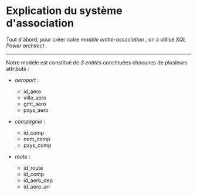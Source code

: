 # Explication du  système d'association

Tout d'abord, pour créer notre  *modèle entité-association* , on a utilisé _SQL_ _Power_ _architect_ .

---

Notre modèle est constitué de _3_ _entités_ constituées chacunes de plusieurs attributs :

* _aeroport_ :
  * id_aero
  * ville_aero
  * gmt_aero
  * pays_aero

* _compagnie_ :
  * id_comp
  * nom_comp
  * pays_comp 
  
* _route_ :
  * id_route
  * id_comp
  * id_aero_dep
  * id_aero_arr


